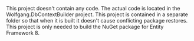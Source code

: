 This project doesn't contain any code. 
The actual code is located in the Wolfgang.DbContextBuilder project.
This project is contained in a separate folder so that when it is built it doesn't cause conflicting package restores.
This project is only needed to build the NuGet package for Entity Framework 8.

